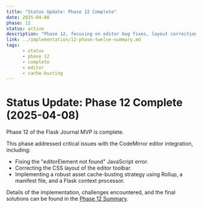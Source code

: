 ```yaml
---
title: "Status Update: Phase 12 Complete"
date: 2025-04-08
phase: 12
status: active
description: "Phase 12, focusing on editor bug fixes, layout correction, and implementing asset cache busting, is now complete."
link: ../implementation/12-phase-twelve-summary.md
tags:
      - status
      - phase 12
      - complete
      - editor
      - cache-busting
---
```


# Status Update: Phase 12 Complete (2025-04-08)

Phase 12 of the Flask Journal MVP is complete.

This phase addressed critical issues with the CodeMirror editor integration, including:
-   Fixing the "editorElement not found" JavaScript error.
-   Correcting the CSS layout of the editor toolbar.
-   Implementing a robust asset cache-busting strategy using Rollup, a manifest file, and a Flask context processor.

Details of the implementation, challenges encountered, and the final solutions can be found in the [Phase 12 Summary](../implementation/12-phase-twelve-summary.md).